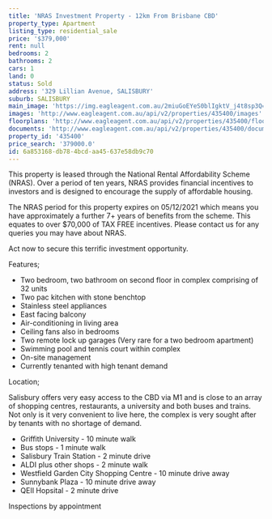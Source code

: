 ```yaml
---
title: 'NRAS Investment Property - 12km From Brisbane CBD'
property_type: Apartment
listing_type: residential_sale
price: '$379,000'
rent: null
bedrooms: 2
bathrooms: 2
cars: 1
land: 0
status: Sold
address: '329 Lillian Avenue, SALISBURY'
suburb: SALISBURY
main_image: 'https://img.eagleagent.com.au/2miuGoEYeS0blIgktV_j4t8sp3Q=/1280x854/smart/https://s3-us-west-2.amazonaws.com/eagleagent-orig/images/6824161/116047027-image-M.jpg'
images: 'http://www.eagleagent.com.au/api/v2/properties/435400/images'
floorplans: 'http://www.eagleagent.com.au/api/v2/properties/435400/floorplans'
documents: 'http://www.eagleagent.com.au/api/v2/properties/435400/documents'
property_id: '435400'
price_search: '379000.0'
id: 6a853168-db78-4bcd-aa45-637e58db9c70
---
```

This property is leased through the National Rental Affordability Scheme (NRAS). Over a period of ten years, NRAS provides financial incentives to investors and is designed to encourage the supply of affordable housing.

The NRAS period for this property expires on 05/12/2021 which means you have approximately a further 7+ years of benefits from the scheme. This equates to over $70,000 of TAX FREE incentives. Please contact us for any queries you may have about NRAS.

Act now to secure this terrific investment opportunity.

Features;

* Two bedroom, two bathroom on second floor in complex comprising of 32 units
* Two pac kitchen with stone benchtop
* Stainless steel appliances
* East facing balcony
* Air-conditioning in living area
* Ceiling fans also in bedrooms
* Two remote lock up garages (Very rare for a two bedroom apartment)
* Swimming pool and tennis court within complex
* On-site management
* Currently tenanted with high tenant demand

Location;

Salisbury offers very easy access to the CBD via M1 and is close to an array of shopping centres, restaurants, a university and both buses and trains. Not only is it very convenient to live here, the complex is very sought after by tenants with no shortage of demand.

* Griffith University - 10 minute walk
* Bus stops - 1 minute walk
* Salisbury Train Station - 2 minute drive
* ALDI plus other shops - 2 minute walk
* Westfield Garden City Shopping Centre - 10 minute drive away
* Sunnybank Plaza - 10 minute drive away
* QEII Hopsital - 2 minute drive

Inspections by appointment